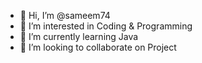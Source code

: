 - 👋 Hi, I’m @sameem74
- 👀 I’m interested in Coding & Programming
- 🌱 I’m currently learning Java
- 💞️ I’m looking to collaborate on Project

<!---
sameem74/sameem74 is a ✨ special ✨ repository because its `README.md` (this file) appears on your GitHub profile.
You can click the Preview link to take a look at your changes.
--->
